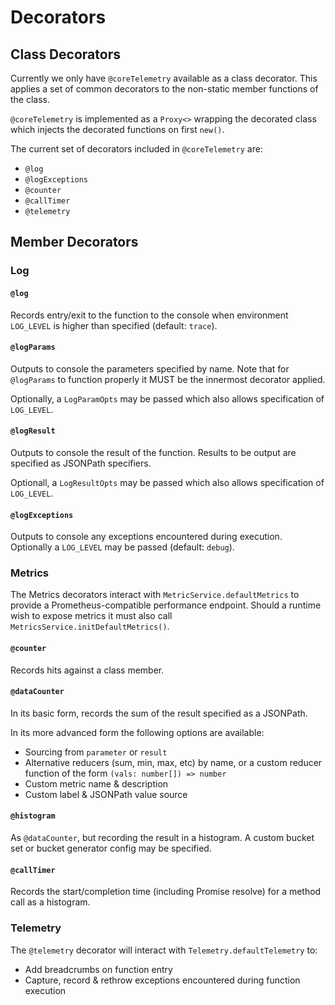 # Decorators

## Class Decorators

Currently we only have `@coreTelemetry` available as a class decorator. This
applies a set of common decorators to the non-static member functions of the
class.

`@coreTelemetry` is implemented as a `Proxy<>` wrapping the decorated class which injects the decorated functions on first `new()`.

The current set of decorators included in `@coreTelemetry` are:

- `@log`
- `@logExceptions`
- `@counter`
- `@callTimer`
- `@telemetry`

## Member Decorators

### Log

#### `@log`

Records entry/exit to the function to the console when environment `LOG_LEVEL` is higher than specified (default: `trace`).

#### `@logParams`

Outputs to console the parameters specified by name. Note that for `@logParams` to function properly it MUST be the innermost decorator applied.

Optionally, a `LogParamOpts` may be passed which also allows specification of `LOG_LEVEL`.

#### `@logResult`

Outputs to console the result of the function. Results to be output are specified as JSONPath specifiers.

Optionall, a `LogResultOpts` may be passed which also allows specification of `LOG_LEVEL`.

#### `@logExceptions`

Outputs to console any exceptions encountered during execution. Optionally a `LOG_LEVEL` may be passed (default: `debug`).

### Metrics

The Metrics decorators interact with `MetricService.defaultMetrics` to provide a Prometheus-compatible performance endpoint. Should a runtime wish to expose metrics it must also call `MetricsService.initDefaultMetrics()`.

#### `@counter`

Records hits against a class member.

#### `@dataCounter`

In its basic form, records the sum of the result specified as a JSONPath.

In its more advanced form the following options are available:

- Sourcing from `parameter` or `result`
- Alternative reducers (sum, min, max, etc) by name, or a custom reducer function of the form `(vals: number[]) => number`
- Custom metric name & description
- Custom label & JSONPath value source

#### `@histogram`

As `@dataCounter`, but recording the result in a histogram. A custom bucket set or bucket generator config may be specified.

#### `@callTimer`

Records the start/completion time (including Promise resolve) for a method call as a histogram.

### Telemetry

The `@telemetry` decorator will interact with `Telemetry.defaultTelemetry` to:

- Add breadcrumbs on function entry
- Capture, record & rethrow exceptions encountered during function execution
